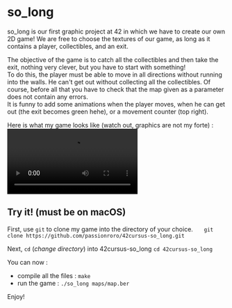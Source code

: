 # so_long
so_long is our first graphic project at 42 in which we have to create our own 2D game! We are free to choose the textures of our game, as long as it contains a player, collectibles, and an exit.

The objective of the game is to catch all the collectibles and then take the exit, nothing very clever, but you have to start with something!\
To do this, the player must be able to move in all directions without running into the walls. He can't get out without collecting all the collectibles. Of course, before all that you have to check that the map given as a parameter does not contain any errors.\
It is funny to add some animations when the player moves, when he can get out (the exit becomes green hehe), or a movement counter (top right).


Here is what my game looks like (watch out, graphics are not my forte) :
![so_long_gif](https://github.com/passionroro/42cursus-so_long/blob/master/so_long.mp4)

## Try it! (must be on macOS)
First, use `git` to clone my game into the directory of your choice. 
`	git clone https://github.com/passionroro/42cursus-so_long.git`

Next, `cd` (_change directory_) into 42cursus-so_long
    `cd 42cursus-so_long`
  
You can now : 
 - compile all the files :
 `make`
 - run the game :
 `./so_long maps/map.ber`

Enjoy!

